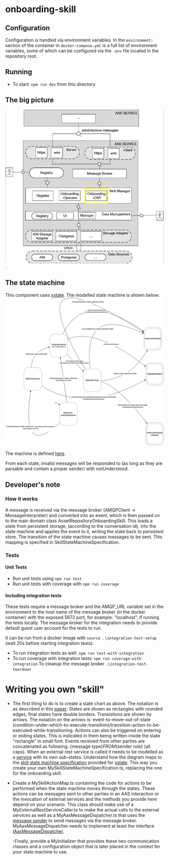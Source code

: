 # onboarding-skill

## Configuration
Configuration is handled via environment variables. In the `environment:` section of the container in `docker-compose.yml` is a full list of environment variables, some of which can be configured via the `.env` file located in the repository root.

## Running

- To start: `npm run dev` from this directory

## The big picture

![The big picture](doc/big_picture_car.png).

## The state machine

This component uses [xstate](https://github.com/davidkpiano/xstate). The modelled state machine is shown below: ![The state machine](doc/car.png)

The machine is defined [here](src/services/onboarding/SkillStateMachineSpecification.ts).

From each state, invalid messages will be responded to (as long as they are parsable and contain a proper sender) with notUnderstood.

## Developer's note

### How it works

A message is received via the message broker (AMQPClient -> MessageInterpreter) and converted into an event, which is then passed on to the main domain class AssetRepositoryOnboardingSkill. This loads a state from persistent storage, (according to the conversation id), into the state machine and applies the event to it, writing the state back to persistent store. The transition of the state machine causes messages to be sent. This mapping is specified in SkillStateMachineSpecification.

### Tests

#### Unit Tests

- Run unit tests using `npm run test`
- Run unit tests with coverage with `npm run coverage`

#### Including integration tests

These tests require a message broker and the AMQP_URL variable set in the environment to the host name of the message broker (in the docker container) with the exposed 5672 port, for example: "localhost", if running the tests locally. The message broker for the integration needs to provide default guest user account for the tests to run.

It can be run from a docker image with `source .\integration-test-setup` (wait 20s before starting integration tests).

- To run integration tests as well: `npm run test-with-integration`
- To run coverage with integration tests: `npm run coverage-with-integration`
  To cleanup the message broker `.\integration-test-teardown`

# Writing you own "skill"

- The first thing to do is to create a state chart as above. The notation is as described in this [paper](http://www.inf.ed.ac.uk/teaching/courses/seoc/2005_2006/resources/statecharts.pdf): States are shown as rectangles with rounded edges, final states have double borders. Transistions are shown by arrows. The notation on the arrows is: event-to-move-out-of-state (condition-under-which-to-execute-transition)/transition-action-to-be-executed-while-transitioning. Actions can also be triggered on entering or exiting states. This is indicated in them being written inside the state "rectangle" in small font. Events received from other parties are concatenated as following: {message type}_FROM_{sender role} (all caps). When an external rest service is called it needs to be modelled as a [service](https://xstate.js.org/docs/guides/communication.html#the-invoke-property) with its own sub-states. Understand how the diagram maps to the [skill state machine specification](src/services/onboarding/MySkillStateMachineSpecification.ts.) provided for [xstate](https://github.com/davidkpiano/xstate). This way you create your own MySkillStateMachineSpecification.ts, replacing the one for the onboarding skill.

- Create a MySkillActionMap.ts containing the code for actions to be performed when the state machine moves through the states. These actions can be messages sent to other parties in an AAS interaction or the invocation of external services and the methods you provide here depend on your scenario. This class should make use of a MyExternalRestServiceCaller.ts to make the actual calls to the external services as well as a MyAasMessageDispatcher.ts that uses the [message sender](src/base/messaging/MessageSender.ts) to send messages via the message broker. MyAasMessageDispatcher needs to implement at least the interface [IAasMessageDispatcher](src/base/messaginginterface/IAasMessageDispatcher.ts).

  -Finally, provide a MyInitializer that provides these two communication classes and a configuration object that is later placed in the context for your state machine to use.
